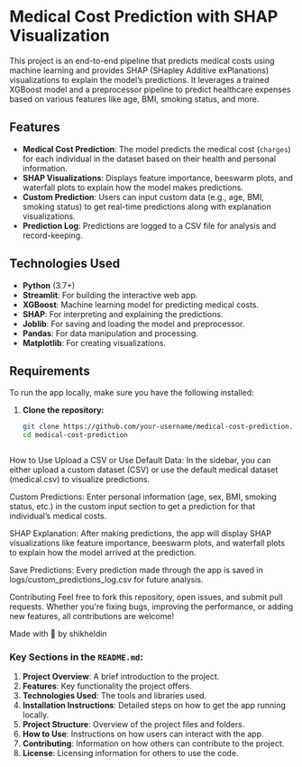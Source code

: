 # Medical Cost Prediction with SHAP Visualization

This project is an end-to-end pipeline that predicts medical costs using machine learning and provides SHAP (SHapley Additive exPlanations) visualizations to explain the model’s predictions. It leverages a trained XGBoost model and a preprocessor pipeline to predict healthcare expenses based on various features like age, BMI, smoking status, and more.

## Features
- **Medical Cost Prediction**: The model predicts the medical cost (`charges`) for each individual in the dataset based on their health and personal information.
- **SHAP Visualizations**: Displays feature importance, beeswarm plots, and waterfall plots to explain how the model makes predictions.
- **Custom Prediction**: Users can input custom data (e.g., age, BMI, smoking status) to get real-time predictions along with explanation visualizations.
- **Prediction Log**: Predictions are logged to a CSV file for analysis and record-keeping.

## Technologies Used
- **Python** (3.7+)
- **Streamlit**: For building the interactive web app.
- **XGBoost**: Machine learning model for predicting medical costs.
- **SHAP**: For interpreting and explaining the predictions.
- **Joblib**: For saving and loading the model and preprocessor.
- **Pandas**: For data manipulation and processing.
- **Matplotlib**: For creating visualizations.

## Requirements
To run the app locally, make sure you have the following installed:

1. **Clone the repository:**
   ```bash
   git clone https://github.com/your-username/medical-cost-prediction.git
   cd medical-cost-prediction



How to Use
Upload a CSV or Use Default Data: In the sidebar, you can either upload a custom dataset (CSV) or use the default medical dataset (medical.csv) to visualize predictions.

Custom Predictions: Enter personal information (age, sex, BMI, smoking status, etc.) in the custom input section to get a prediction for that individual’s medical costs.

SHAP Explanation: After making predictions, the app will display SHAP visualizations like feature importance, beeswarm plots, and waterfall plots to explain how the model arrived at the prediction.

Save Predictions: Every prediction made through the app is saved in logs/custom_predictions_log.csv for future analysis.

Contributing
Feel free to fork this repository, open issues, and submit pull requests. Whether you're fixing bugs, improving the performance, or adding new features, all contributions are welcome!

Made with 💙 by shikheldin


### Key Sections in the `README.md`:
1. **Project Overview**: A brief introduction to the project.
2. **Features**: Key functionality the project offers.
3. **Technologies Used**: The tools and libraries used.
4. **Installation Instructions**: Detailed steps on how to get the app running locally.
5. **Project Structure**: Overview of the project files and folders.
6. **How to Use**: Instructions on how users can interact with the app.
7. **Contributing**: Information on how others can contribute to the project.
8. **License**: Licensing information for others to use the code.



